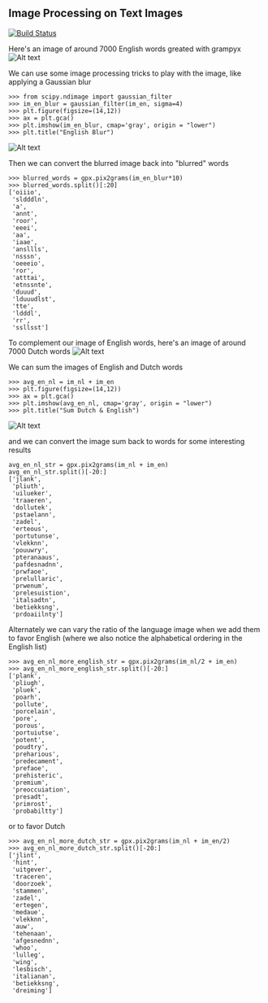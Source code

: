 ## Image Processing on Text Images
[![Build Status](https://travis-ci.com/cbattle12/grampyx.svg?branch=master)](https://travis-ci.com/cbattle12/grampyx.svg?branch=master)

Here's an image of around 7000 English words greated with grampyx
![Alt text](https://github.com/cbattle12/grampyx/blob/master/images/english_7000.png?raw=true)

We can use some image processing tricks to play with the image, like applying a Gaussian blur
````
>>> from scipy.ndimage import gaussian_filter
>>> im_en_blur = gaussian_filter(im_en, sigma=4)
>>> plt.figure(figsize=(14,12))
>>> ax = plt.gca()
>>> plt.imshow(im_en_blur, cmap='gray', origin = "lower")
>>> plt.title("English Blur")
````
![Alt text](https://github.com/cbattle12/grampyx/blob/master/images/englishblur_7000.png?raw=true)

Then we can convert the blurred image back into "blurred" words
````
>>> blurred_words = gpx.pix2grams(im_en_blur*10)
>>> blurred_words.split()[:20]
['oiiio',
 'sldddln',
 'a',
 'annt',
 'roor',
 'eeei',
 'aa',
 'iaae',
 'ansllls',
 'nsssn',
 'oeeeio',
 'ror',
 'atttai',
 'etnssnte',
 'duuud',
 'lduuudlst',
 'tte',
 'ldddl',
 'rr',
 'ssllsst']
````


To complement our image of English words, here's an image of around 7000 Dutch words
 ![Alt text](https://github.com/cbattle12/grampyx/blob/master/images/dutch_7000.png?raw=true)

We can sum the images of English and Dutch words
````
>>> avg_en_nl = im_nl + im_en
>>> plt.figure(figsize=(14,12))
>>> ax = plt.gca()
>>> plt.imshow(avg_en_nl, cmap='gray', origin = "lower")
>>> plt.title("Sum Dutch & English")
````
![Alt text](https://github.com/cbattle12/grampyx/blob/master/images/dutch_english_sum.png?raw=true)


and we can convert the image sum back to words for some interesting results
````
avg_en_nl_str = gpx.pix2grams(im_nl + im_en)
avg_en_nl_str.split()[-20:]
['jlank',
 'pliuth',
 'uilueker',
 'traaeren',
 'dollutek',
 'pstaelann',
 'zadel',
 'erteous',
 'portutunse',
 'vlekknn',
 'pouuwry',
 'pteranaaus',
 'pafdesnadnn',
 'prwfaoe',
 'prelullaric',
 'prwenum',
 'prelesuistion',
 'italsadtn',
 'betiekksng',
 'prdoaiilnty']
````
Alternately we can vary the ratio of the language image when we add them to favor English (where we also notice the
alphabetical ordering in the English list)
````
>>> avg_en_nl_more_english_str = gpx.pix2grams(im_nl/2 + im_en)
>>> avg_en_nl_more_english_str.split()[-20:]
['plank',
 'pliugh',
 'pluek',
 'poarh',
 'pollute',
 'porcelain',
 'pore',
 'porous',
 'portuiutse',
 'potent',
 'poudtry',
 'preharious',
 'predecament',
 'prefaoe',
 'prehisteric',
 'premium',
 'preoccuiation',
 'presadt',
 'primrost',
 'probabiltty']
````

or to favor Dutch
````
>>> avg_en_nl_more_dutch_str = gpx.pix2grams(im_nl + im_en/2)
>>> avg_en_nl_more_dutch_str.split()[-20:]
['jlint',
 'hint',
 'uitgever',
 'traceren',
 'doorzoek',
 'stammen',
 'zadel',
 'ertegen',
 'medaue',
 'vlekknn',
 'auw',
 'tehenaan',
 'afgesnednn',
 'whoo',
 'lulleg',
 'wing',
 'lesbisch',
 'italianan',
 'betiekksng',
 'dreiming']
````
